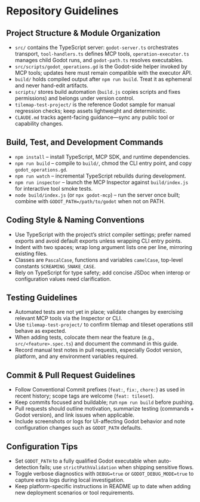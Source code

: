 # Repository Guidelines

## Project Structure & Module Organization
- `src/` contains the TypeScript server: `godot-server.ts` orchestrates transport, `tool-handlers.ts` defines MCP tools, `operation-executor.ts` manages child Godot runs, and `godot-path.ts` resolves executables.
- `src/scripts/godot_operations.gd` is the Godot-side helper invoked by MCP tools; updates here must remain compatible with the executor API.
- `build/` holds compiled output after `npm run build`. Treat it as ephemeral and never hand-edit artifacts.
- `scripts/` stores build automation (`build.js` copies scripts and fixes permissions) and belongs under version control.
- `tilemap-test-project/` is the reference Godot sample for manual regression checks; keep assets lightweight and deterministic.
- `CLAUDE.md` tracks agent-facing guidance—sync any public tool or capability changes.

## Build, Test, and Development Commands
- `npm install` – install TypeScript, MCP SDK, and runtime dependencies.
- `npm run build` – compile to `build/`, chmod the CLI entry point, and copy `godot_operations.gd`.
- `npm run watch` – incremental TypeScript rebuilds during development.
- `npm run inspector` – launch the MCP Inspector against `build/index.js` for interactive tool smoke tests.
- `node build/index.js` (or `npx godot-mcp`) – run the server once built; combine with `GODOT_PATH=/path/to/godot` when not on PATH.

## Coding Style & Naming Conventions
- Use TypeScript with the project’s strict compiler settings; prefer named exports and avoid default exports unless wrapping CLI entry points.
- Indent with two spaces; wrap long argument lists one per line, mirroring existing files.
- Classes are `PascalCase`, functions and variables `camelCase`, top-level constants `SCREAMING_SNAKE_CASE`.
- Rely on TypeScript for type safety; add concise JSDoc when interop or configuration values need clarification.

## Testing Guidelines
- Automated tests are not yet in place; validate changes by exercising relevant MCP tools via the Inspector or CLI.
- Use `tilemap-test-project/` to confirm tilemap and tileset operations still behave as expected.
- When adding tests, colocate them near the feature (e.g., `src/<feature>.spec.ts`) and document the command in this guide.
- Record manual test notes in pull requests, especially Godot version, platform, and any environment variables required.

## Commit & Pull Request Guidelines
- Follow Conventional Commit prefixes (`feat:`, `fix:`, `chore:`) as used in recent history; scope tags are welcome (`feat: tileset`).
- Keep commits focused and buildable; run `npm run build` before pushing.
- Pull requests should outline motivation, summarize testing (commands + Godot version), and link issues when applicable.
- Include screenshots or logs for UI-affecting Godot behavior and note configuration changes such as `GODOT_PATH` defaults.

## Configuration Tips
- Set `GODOT_PATH` to a fully qualified Godot executable when auto-detection fails; use `strictPathValidation` when shipping sensitive flows.
- Toggle verbose diagnostics with `DEBUG=true` or `GODOT_DEBUG_MODE=true` to capture extra logs during local investigation.
- Keep platform-specific instructions in README up to date when adding new deployment scenarios or tool requirements.
